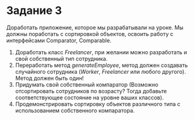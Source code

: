 # Задание 3

Доработать приложение, которое мы разрабатывали на уроке. Мы должны поработать с сортировкой объектов, освоить работу с интерфейсами Comparator, Comparable.

1. Доработать класс *Freelancer*, при желании можно разработать и свой собственный тип сотрудника.
2. Переработать метод *generateEmployee*, метод должен создавать случайного сотрудника (*Worker*, *Freelancer* или любого другого). Метод должен быть один!
3. Придумать свой собственный компаратор (Возможно отсортировать сотрудников по возрасту? Тогда добавьте соответствующее состояние на уровне ваших классов).
4. Продемонстрировать сортировку объектов различного типа с использованием собственного компаратора.
